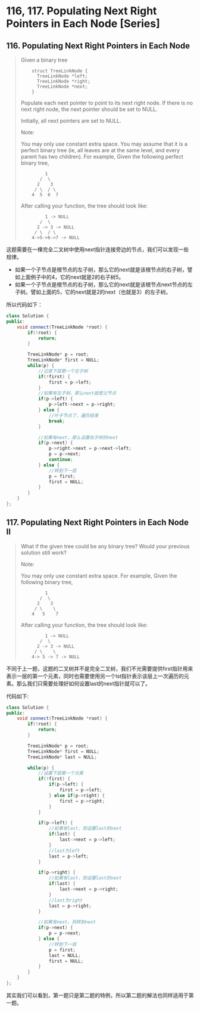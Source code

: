 # 116, 117. Populating Next Right Pointers in Each Node \[Series\]

## 116. Populating Next Right Pointers in Each Node

> Given a binary tree
>
> ```text
>     struct TreeLinkNode {
>       TreeLinkNode *left;
>       TreeLinkNode *right;
>       TreeLinkNode *next;
>     }
> ```
>
> Populate each next pointer to point to its next right node. If there is no next right node, the next pointer should be set to NULL.
>
> Initially, all next pointers are set to NULL.
>
> Note:
>
> You may only use constant extra space. You may assume that it is a perfect binary tree \(ie, all leaves are at the same level, and every parent has two children\). For example, Given the following perfect binary tree,
>
> ```text
>          1
>        /  \
>       2    3
>      / \  / \
>     4  5  6  7
> ```
>
> After calling your function, the tree should look like:
>
> ```text
>          1 -> NULL
>        /  \
>       2 -> 3 -> NULL
>      / \  / \
>     4->5->6->7 -> NULL
> ```

这题需要在一棵完全二叉树中使用next指针连接旁边的节点，我们可以发现一些规律。

* 如果一个子节点是根节点的左子树，那么它的next就是该根节点的右子树，譬如上面例子中的4，它的next就是2的右子树5。
* 如果一个子节点是根节点的右子树，那么它的next就是该根节点next节点的左子树。譬如上面的5，它的next就是2的next（也就是3）的左子树。

所以代码如下：

```cpp
class Solution {
public:
    void connect(TreeLinkNode *root) {
        if(!root) {
            return;
        }

        TreeLinkNode* p = root;
        TreeLinkNode* first = NULL;
        while(p) {
            //记录下层第一个左子树
            if(!first) {
                first = p->left;
            }
            //如果有左子树，那么next就是父节点
            if(p->left) {
                p->left->next = p->right;
            } else {
                //叶子节点了，遍历结束
                break;
            }

            //如果有next，那么设置右子树的next
            if(p->next) {
                p->right->next = p->next->left;
                p = p->next;
                continue;
            } else {
                //转到下一层
                p = first;
                first = NULL;
            }
        }
    }
};
```

## 117. Populating Next Right Pointers in Each Node II

> What if the given tree could be any binary tree? Would your previous solution still work?
>
> Note:
>
> You may only use constant extra space. For example, Given the following binary tree,
>
> ```text
>          1
>        /  \
>       2    3
>      / \    \
>     4   5    7
> ```
>
> After calling your function, the tree should look like:
>
> ```text
>          1 -> NULL
>        /  \
>       2 -> 3 -> NULL
>      / \    \
>     4-> 5 -> 7 -> NULL
> ```

不同于上一题，这题的二叉树并不是完全二叉树，我们不光需要提供first指针用来表示一层的第一个元素，同时也需要使用另一个lst指针表示该层上一次遍历的元素。那么我们只需要处理好如何设置last的next指针就可以了。

代码如下:

```cpp
class Solution {
public:
    void connect(TreeLinkNode *root) {
        if(!root) {
            return;
        }

        TreeLinkNode* p = root;
        TreeLinkNode* first = NULL;
        TreeLinkNode* last = NULL;

        while(p) {
            //设置下层第一个元素
            if(!first) {
                if(p->left) {
                    first = p->left;
                } else if(p->right) {
                    first = p->right;
                }
            }

            if(p->left) {
                //如果有last，则设置last的next
                if(last) {
                    last->next = p->left;
                }
                //last为left
                last = p->left;
            }

            if(p->right) {
                //如果有last，则设置last的next
                if(last) {
                    last->next = p->right;
                }
                //last为right
                last = p->right;
            }

            //如果有next，则转到next
            if(p->next) {
                p = p->next;
            } else {
                //转到下一层
                p = first;
                last = NULL;
                first = NULL;
            }
        }
    }
};
```

其实我们可以看到，第一题只是第二题的特例，所以第二题的解法也同样适用于第一题。

